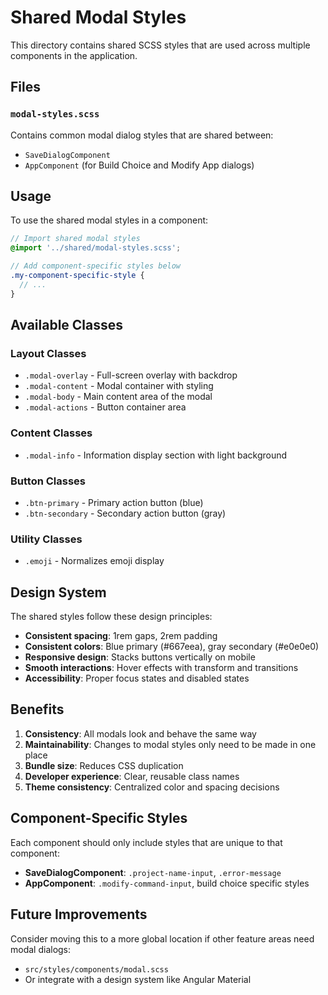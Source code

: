 # Shared Modal Styles

This directory contains shared SCSS styles that are used across multiple components in the application.

## Files

### `modal-styles.scss`
Contains common modal dialog styles that are shared between:
- `SaveDialogComponent`
- `AppComponent` (for Build Choice and Modify App dialogs)

## Usage

To use the shared modal styles in a component:

```scss
// Import shared modal styles
@import '../shared/modal-styles.scss';

// Add component-specific styles below
.my-component-specific-style {
  // ...
}
```

## Available Classes

### Layout Classes
- `.modal-overlay` - Full-screen overlay with backdrop
- `.modal-content` - Modal container with styling
- `.modal-body` - Main content area of the modal
- `.modal-actions` - Button container area

### Content Classes
- `.modal-info` - Information display section with light background

### Button Classes
- `.btn-primary` - Primary action button (blue)
- `.btn-secondary` - Secondary action button (gray)

### Utility Classes
- `.emoji` - Normalizes emoji display

## Design System

The shared styles follow these design principles:
- **Consistent spacing**: 1rem gaps, 2rem padding
- **Consistent colors**: Blue primary (#667eea), gray secondary (#e0e0e0)
- **Responsive design**: Stacks buttons vertically on mobile
- **Smooth interactions**: Hover effects with transform and transitions
- **Accessibility**: Proper focus states and disabled states

## Benefits

1. **Consistency**: All modals look and behave the same way
2. **Maintainability**: Changes to modal styles only need to be made in one place
3. **Bundle size**: Reduces CSS duplication
4. **Developer experience**: Clear, reusable class names
5. **Theme consistency**: Centralized color and spacing decisions

## Component-Specific Styles

Each component should only include styles that are unique to that component:

- **SaveDialogComponent**: `.project-name-input`, `.error-message`
- **AppComponent**: `.modify-command-input`, build choice specific styles

## Future Improvements

Consider moving this to a more global location if other feature areas need modal dialogs:
- `src/styles/components/modal.scss`
- Or integrate with a design system like Angular Material
